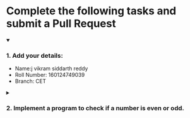 # Complete the following tasks and submit a Pull Request
<details open>
<summary><h3>1. Add your details: </h3></summary>
<ul>
  <li> Name:j vikram siddarth reddy </li>
  <li> Roll Number: 160124749039</li>
  <li> Branch: CET</li>
</ul>
</details>
<details>
<summary><h3> 2. Implement a program to check if a number is even or odd. </h3></summary>
<ul>
  <li> Create a new file in the repository and add your code. </li>
  <li> Use any programming language of your choice. </li>
</ul>
</details>
